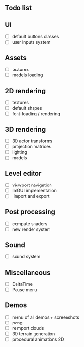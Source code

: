 ## Todo list

## UI
-[ ] default buttons classes
-[ ] user inputs system

## Assets
-[ ] textures
-[ ] models loading

## 2D rendering
-[ ] textures
-[ ] default shapes
-[ ] font-loading / rendering

## 3D rendering
-[ ] 3D actor transforms
-[ ] projection matrices
-[ ] lighting
-[ ] models

## Level editor
-[ ] viewport navigation
-[ ] ImGUI implementation
-[ ] <xml> import and export

## Post processing
-[ ] compute shaders
-[ ] new render system

## Sound
-[ ] sound system

## Miscellaneous
-[ ] DeltaTime
-[ ] Pause menu

## Demos
-[ ] menu of all demos + screenshots
-[ ] pong
-[ ] reimport clouds
-[ ] 3D terrain generation
-[ ] procedural animations 2D
